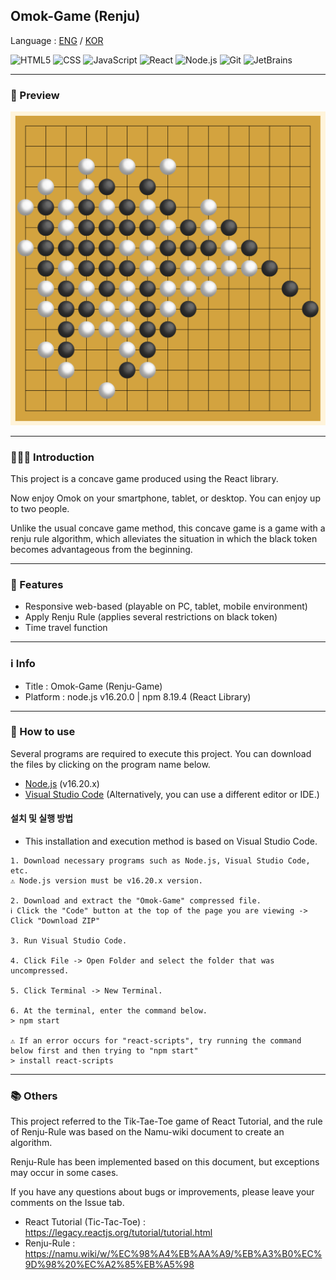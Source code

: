 ## Omok-Game (Renju)

Language : [ENG](./README.md) / [KOR](./README_korean.md)

![HTML5](https://img.shields.io/badge/html5-E34F26?style=for-the-badge&logo=html5&logoColor=white)
![CSS](https://img.shields.io/badge/css-1572B6?style=for-the-badge&logo=css3&logoColor=white)
![JavaScript](https://img.shields.io/badge/javascript-F7DF1E?style=for-the-badge&logo=javascript&logoColor=black)
![React](https://img.shields.io/badge/react-61DAFB?style=for-the-badge&logo=react&logoColor=black)
![Node.js](https://img.shields.io/badge/node.js-339933?style=for-the-badge&logo=nodedotjs&logoColor=white)
![Git](https://img.shields.io/badge/git-F05032?style=for-the-badge&logo=git&logoColor=white)
![JetBrains](https://img.shields.io/badge/jetbrains-000000?style=for-the-badge&logo=jetbrains&logoColor=white)

---
### 🔎 Preview
![preview](./preview.png)

---
### 🧑‍🤝‍🧑 Introduction
This project is a concave game produced using the React library.

Now enjoy Omok on your smartphone, tablet, or desktop. You can enjoy up to two people.

Unlike the usual concave game method, this concave game is a game with a renju rule algorithm, which alleviates the situation in which the black token becomes advantageous from the beginning.

---
### 🚩 Features
- Responsive web-based (playable on PC, tablet, mobile environment)
- Apply Renju Rule (applies several restrictions on black token)
- Time travel function

---
### ℹ️ Info
- Title : Omok-Game (Renju-Game)
- Platform : node.js v16.20.0 | npm 8.19.4 (React Library)

---
### 🧾 How to use
Several programs are required to execute this project.
You can download the files by clicking on the program name below.

- [Node.js](https://nodejs.org/download/release/v16.20.1/) (v16.20.x)
- [Visual Studio Code](https://code.visualstudio.com/) (Alternatively, you can use a different editor or IDE.)

#### 설치 및 실행 방법
* This installation and execution method is based on Visual Studio Code.
```
1. Download necessary programs such as Node.js, Visual Studio Code, etc.
⚠️ Node.js version must be v16.20.x version.

2. Download and extract the "Omok-Game" compressed file.
ℹ️ Click the "Code" button at the top of the page you are viewing -> Click "Download ZIP"

3. Run Visual Studio Code.

4. Click File -> Open Folder and select the folder that was uncompressed.

5. Click Terminal -> New Terminal.

6. At the terminal, enter the command below.
> npm start

⚠️ If an error occurs for "react-scripts", try running the command below first and then trying to "npm start"
> install react-scripts
```

---
### 📚 Others
This project referred to the Tik-Tae-Toe game of React Tutorial, and the rule of Renju-Rule was based on the Namu-wiki document to create an algorithm.

Renju-Rule has been implemented based on this document, but exceptions may occur in some cases.

If you have any questions about bugs or improvements, please leave your comments on the Issue tab.


- React Tutorial (Tic-Tac-Toe) : https://legacy.reactjs.org/tutorial/tutorial.html
- Renju-Rule : https://namu.wiki/w/%EC%98%A4%EB%AA%A9/%EB%A3%B0%EC%9D%98%20%EC%A2%85%EB%A5%98
